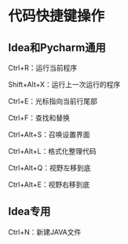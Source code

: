 # 代码快捷键操作

## Idea和Pycharm通用

Ctrl+R：运行当前程序

Shift+Alt+X：运行上一次运行的程序

Ctrl+E：光标指向当前行尾部

Ctrl+F：查找和替换

Ctrl+Alt+S：召唤设置界面

Ctrl+Alt+L：格式化整理代码

Ctrl+Alt+Q：视野左移到底

Ctrl+Alt+E：视野右移到底

## Idea专用

Ctrl+N：新建JAVA文件